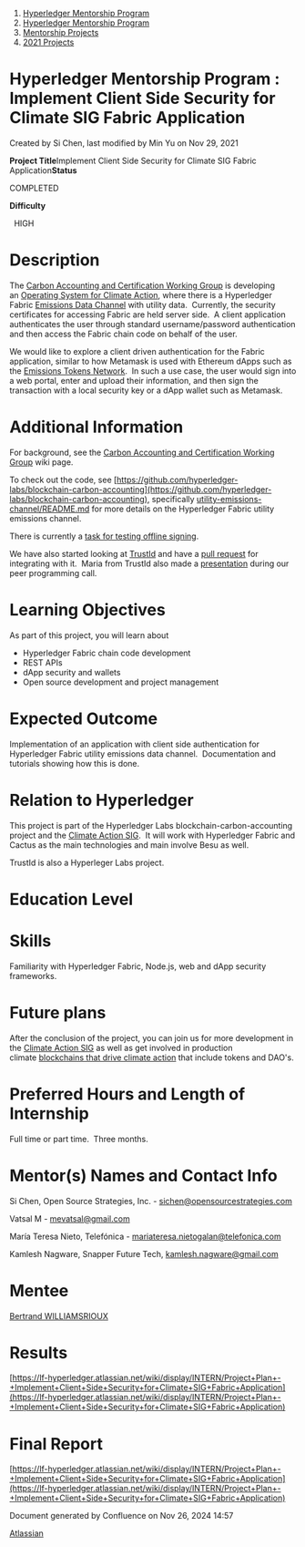 1. [Hyperledger Mentorship Program](index.html)
2. [Hyperledger Mentorship Program](Hyperledger-Mentorship-Program_21954571.html)
3. [Mentorship Projects](Mentorship-Projects_21954604.html)
4. [2021 Projects](2021-Projects_21964295.html)

# Hyperledger Mentorship Program : Implement Client Side Security for Climate SIG Fabric Application

Created by Si Chen, last modified by Min Yu on Nov 29, 2021

**Project Title**Implement Client Side Security for Climate SIG Fabric Application**Status**

COMPLETED

**Difficulty**

  HIGH

# Description

The [Carbon Accounting and Certification Working Group](https://lf-hyperledger.atlassian.net/wiki/display/CASIG/Carbon+Accounting+and+Certification+Working+Group) is developing an [Operating System for Climate Action](https://lf-hyperledger.atlassian.net/wiki/display/CASIG/Operating+System+for+Climate+Action), where there is a Hyperledger Fabric [Emissions Data Channel](https://lf-hyperledger.atlassian.net/wiki/spaces/CASIG/pages/19006106/Emissions+Data+Channel) with utility data.  Currently, the security certificates for accessing Fabric are held server side.  A client application authenticates the user through standard username/password authentication and then access the Fabric chain code on behalf of the user. 

We would like to explore a client driven authentication for the Fabric application, similar to how Metamask is used with Ethereum dApps such as the [Emissions Tokens Network](https://lf-hyperledger.atlassian.net/wiki/spaces/CASIG/pages/19006546/Emissions+Tokens+Network).  In such a use case, the user would sign into a web portal, enter and upload their information, and then sign the transaction with a local security key or a dApp wallet such as Metamask.  

# Additional Information

For background, see the [Carbon Accounting and Certification Working Group](https://lf-hyperledger.atlassian.net/wiki/display/CASIG/Carbon+Accounting+and+Certification+Working+Group) wiki page.

To check out the code, see [https://github.com/hyperledger-labs/blockchain-carbon-accounting](https://github.com/hyperledger-labs/blockchain-carbon-accounting), specifically [utility-emissions-channel/README.md](https://github.com/hyperledger-labs/blockchain-carbon-accounting/blob/main/utility-emissions-channel/README.md) for more details on the Hyperledger Fabric utility emissions channel.

There is currently a [task for testing offline signing](https://github.com/hyperledger-labs/blockchain-carbon-accounting/issues/11). 

We have also started looking at [TrustId](https://github.com/hyperledger-labs/TrustID) and have a [pull request](https://github.com/hyperledger-labs/blockchain-carbon-accounting/pull/50) for integrating with it.  Maria from TrustId also made a [presentation](https://lf-hyperledger.atlassian.net/wiki/spaces/CASIG/pages/19006691/2021-01-18+Peer+Programming+Call) during our peer programming call.

# Learning Objectives

As part of this project, you will learn about

- Hyperledger Fabric chain code development
- REST APIs
- dApp security and wallets
- Open source development and project management

# Expected Outcome

Implementation of an application with client side authentication for Hyperledger Fabric utility emissions data channel.  Documentation and tutorials showing how this is done.

# Relation to Hyperledger

This project is part of the Hyperledger Labs blockchain-carbon-accounting project and the [Climate Action SIG](https://lf-hyperledger.atlassian.net/wiki/display/CASIG/).  It will work with Hyperledger Fabric and Cactus as the main technologies and main involve Besu as well.

TrustId is also a Hyperleger Labs project.

# Education Level

# Skills

Familiarity with Hyperledger Fabric, Node.js, web and dApp security frameworks.

# Future plans

After the conclusion of the project, you can join us for more development in the [Climate Action SIG](https://lf-hyperledger.atlassian.net/wiki/display/CASIG/) as well as get involved in production climate [blockchains that drive climate action](https://lf-hyperledger.atlassian.net/wiki/display/CASIG/Operating+System+for+Climate+Action) that include tokens and DAO's.

# Preferred Hours and Length of Internship

Full time or part time.  Three months.

# Mentor(s) Names and Contact Info

Si Chen, Open Source Strategies, Inc. - [sichen@opensourcestrategies.com](mailto:sichen@opensourcestrategies.com)

Vatsal M - [mevatsal@gmail.com](mailto:mevatsal@gmail.com)

María Teresa Nieto, Telefónica - [mariateresa.nietogalan@telefonica.com](mailto:mariateresa.nietogalan@telefonica.com)

Kamlesh Nagware, Snapper Future Tech, kamlesh.nagware@gmail.com

# Mentee

[Bertrand WILLIAMSRIOUX](https://lf-hyperledger.atlassian.net/wiki/people/712020:57613290-3ad4-4f53-8166-19a9bdb9c047?ref=confluence)

# Results

[https://lf-hyperledger.atlassian.net/wiki/display/INTERN/Project+Plan+-+Implement+Client+Side+Security+for+Climate+SIG+Fabric+Application](https://lf-hyperledger.atlassian.net/wiki/display/INTERN/Project+Plan+-+Implement+Client+Side+Security+for+Climate+SIG+Fabric+Application)

# Final Report

[https://lf-hyperledger.atlassian.net/wiki/display/INTERN/Project+Plan+-+Implement+Client+Side+Security+for+Climate+SIG+Fabric+Application](https://lf-hyperledger.atlassian.net/wiki/display/INTERN/Project+Plan+-+Implement+Client+Side+Security+for+Climate+SIG+Fabric+Application)

Document generated by Confluence on Nov 26, 2024 14:57

[Atlassian](http://www.atlassian.com/)

